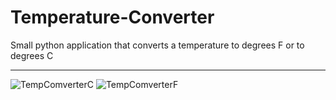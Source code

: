 # Temperature-Converter
Small python application that converts a temperature to degrees F or to degrees C
***
![TempComverterC](https://user-images.githubusercontent.com/58538880/128617267-bf9b5df2-7a33-4628-bbcb-a6800ffa10d0.jpg)
![TempComverterF](https://user-images.githubusercontent.com/58538880/128617268-71f35f6e-7780-4ff7-864d-334a7d78ab61.jpg)
